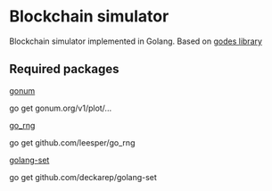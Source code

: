 # Blockchain simulator
Blockchain simulator implemented in Golang. Based on [godes library](https://github.com/agoussia/godes)

## Required packages

[gonum](https://github.com/gonum/gonum)

go get gonum.org/v1/plot/... 

[go_rng](https://github.com/leesper/go_rng)

go get github.com/leesper/go_rng


[golang-set](https://github.com/deckarep/golang-set)

go get github.com/deckarep/golang-set